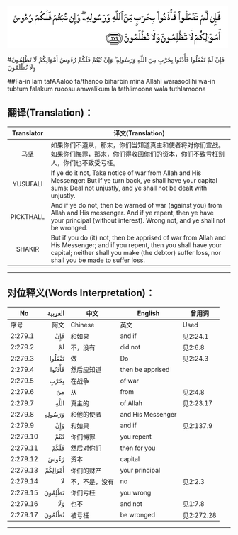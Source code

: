 ![002:279](images/002_279.gif)

#فَإِنْ لَمْ تَفْعَلُوا فَأْذَنُوا بِحَرْبٍ مِنَ اللَّهِ وَرَسُولِهِ ۖ وَإِنْ تُبْتُمْ فَلَكُمْ رُءُوسُ أَمْوَالِكُمْ لَا تَظْلِمُونَ وَلَا تُظْلَمُونَ 

##Fa-in lam tafAAaloo fa/thanoo biharbin mina Allahi warasoolihi wa-in tubtum falakum ruoosu amwalikum la tathlimoona wala tuthlamoona 

## 翻译(Translation)：

| Translator | 译文(Translation)                                            |
| :--------: | ------------------------------------------------------------ |
|    马坚    | 如果你们不遵从，那末，你们当知道真主和使者将对你们宣战。如果你们悔罪，那末，你们得收回你们的资本，你们不致亏枉别人，你们也不致受亏枉。 |
|  YUSUFALI  | If ye do it not, Take notice of war from Allah and His Messenger: But if ye turn back, ye shall have your capital sums: Deal not unjustly, and ye shall not be dealt with unjustly. |
| PICKTHALL  | And if ye do not, then be warned of war (against you) from Allah and His messenger. And if ye repent, then ye have your principal (without interest). Wrong not, and ye shall not be wronged. |
|   SHAKIR   | But if you do (it) not, then be apprised of war from Allah and His Messenger; and if you repent, then you shall have your capital; neither shall you make (the debtor) suffer loss, nor shall you be made to suffer loss. |

---

## 对位释义(Words Interpretation)：

| No   | العربية | 中文    | English | 曾用词 |
| ---- | ------: | ------- | ------- | ------ |
| 序号 |    阿文 | Chinese | 英文    | Used   |
| 2:279.1  | فَإِنْ     | 和如果         | and if            | 见2:24.1   |
| 2:279.2  | لَمْ      | 不，没有       | did not           | 见2:6.8    |
| 2:279.3  | تَفْعَلُوا  | 做             | Do                | 见2:24.3   |
| 2:279.4  | فَأْذَنُوا  | 然后应知道     | then be apprised  |            |
| 2:279.5  | بِحَرْبٍ    | 在战争         | of war            |            |
| 2:279.6  | مِنَ      | 从             | from              | 见2:4.8    |
| 2:279.7  |    اللَّهِ | 真主的         | of Allah          | 见2:23.17  |
| 2:279.8  | وَرَسُولِهِ  | 和他的使者     | and His Messenger |            |
| 2:279.9  | وَإِنْ     | 和如果         | and if            | 见2:137.9  |
| 2:279.10 | تُبْتُمْ    | 你们悔罪       | you repent        |            |
| 2:279.11 | فَلَكُمْ    | 然后对你们     | then for you      |            |
| 2:279.12 | رُءُوسُ    | 资本           | capital           |            |
| 2:279.13 | أَمْوَالِكُمْ | 你们的财产     | your principal    |            |
| 2:279.14 | لَا      | 不，不是，没有 | no                | 见2:2.3    |
| 2:279.15 | تَظْلِمُونَ  | 你们亏枉       | you wrong         |            |
| 2:279.16 | وَلَا     | 也不           | and not           | 见1:7.8    |
| 2:279.17 | تُظْلَمُونَ  | 被亏枉         | be wronged        | 见2:272.28 |

---
